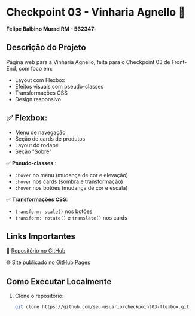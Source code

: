 # Checkpoint 03 - Vinharia Agnello 🍷

**Felipe Balbino Murad RM - 562347:** 

## Descrição do Projeto
Página web para a Vinharia Agnello, feita para o Checkpoint 03 de Front-End, com foco em:
- Layout com Flexbox
- Efeitos visuais com pseudo-classes
- Transformações CSS
- Design responsivo

## ✅ **Flexbox**:
- Menu de navegação
- Seção de cards de produtos
- Layout do rodapé
- Seção "Sobre"

✅ **Pseudo-classes** :
- `:hover` no menu (mudança de cor e elevação)
- `:hover` nos cards (sombra e transformação)
- `:hover` nos botões (mudança de cor e escala)

✅ **Transformações CSS**:
- `transform: scale()` nos botões
- `transform: rotate()` e `translate()` nos cards


## Links Importantes
🔗 [Repositório no GitHub](https://github.com/FelipeMurad211/checkpoint03-flexbox)

🌐 [Site publicado no GitHub Pages](https://seu-usuario.github.io/checkpoint03-flexbox)

## Como Executar Localmente
1. Clone o repositório:
   ```bash
   git clone https://github.com/seu-usuario/checkpoint03-flexbox.git